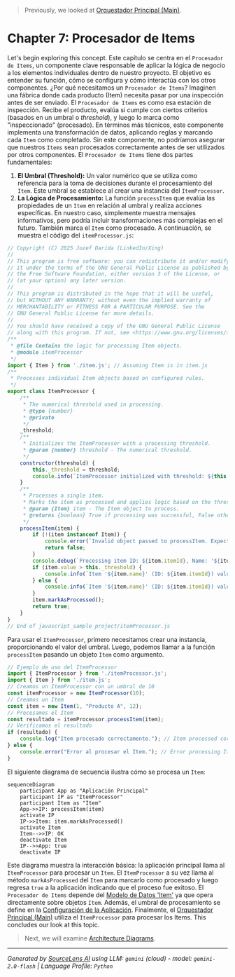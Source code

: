 > Previously, we looked at [Orquestador Principal (Main)](07_orquestador-principal-main.md).

# Chapter 7: Procesador de Items
Let's begin exploring this concept. Este capítulo se centra en el `Procesador de Items`, un componente clave responsable de aplicar la lógica de negocio a los elementos individuales dentro de nuestro proyecto. El objetivo es entender su función, cómo se configura y cómo interactúa con los otros componentes.
¿Por qué necesitamos un `Procesador de Items`? Imaginen una fábrica donde cada producto (Item) necesita pasar por una inspección antes de ser enviado. El `Procesador de Items` es como esa estación de inspección. Recibe el producto, evalúa si cumple con ciertos criterios (basados en un umbral o *threshold*), y luego lo marca como "inspeccionado" (procesado). En términos más técnicos, este componente implementa una transformación de datos, aplicando reglas y marcando cada `Item` como completado. Sin este componente, no podríamos asegurar que nuestros `Items` sean procesados correctamente antes de ser utilizados por otros componentes.
El `Procesador de Items` tiene dos partes fundamentales:
1.  **El Umbral (Threshold):** Un valor numérico que se utiliza como referencia para la toma de decisiones durante el procesamiento del `Item`. Este umbral se establece al crear una instancia del `ItemProcessor`.
2.  **La Lógica de Procesamiento:** La función `processItem` que evalúa las propiedades de un `Item` en relación al umbral y realiza acciones específicas. En nuestro caso, simplemente muestra mensajes informativos, pero podría incluir transformaciones más complejas en el futuro. También marca el `Item` como procesado.
A continuación, se muestra el código del `itemProcessor.js`:
```javascript
// Copyright (C) 2025 Jozef Darida (LinkedIn/Xing)
//
// This program is free software: you can redistribute it and/or modify
// it under the terms of the GNU General Public License as published by
// the Free Software Foundation, either version 3 of the License, or
// (at your option) any later version.
//
// This program is distributed in the hope that it will be useful,
// but WITHOUT ANY WARRANTY; without even the implied warranty of
// MERCHANTABILITY or FITNESS FOR A PARTICULAR PURPOSE. See the
// GNU General Public License for more details.
//
// You should have received a copy of the GNU General Public License
// along with this program. If not, see <https://www.gnu.org/licenses/>.
/**
 * @file Contains the logic for processing Item objects.
 * @module itemProcessor
 */
import { Item } from './item.js'; // Assuming Item is in item.js
/**
 * Processes individual Item objects based on configured rules.
 */
export class ItemProcessor {
    /**
     * The numerical threshold used in processing.
     * @type {number}
     * @private
     */
    _threshold;
    /**
     * Initializes the ItemProcessor with a processing threshold.
     * @param {number} threshold - The numerical threshold.
     */
    constructor(threshold) {
        this._threshold = threshold;
        console.info(`ItemProcessor initialized with threshold: ${this._threshold}`);
    }
    /**
     * Processes a single item.
     * Marks the item as processed and applies logic based on the threshold.
     * @param {Item} item - The Item object to process.
     * @returns {boolean} True if processing was successful, False otherwise.
     */
    processItem(item) {
        if (!(item instanceof Item)) {
            console.error(`Invalid object passed to processItem. Expected Item, got ${item ? item.constructor.name : typeof item}.`);
            return false;
        }
        console.debug(`Processing item ID: ${item.itemId}, Name: '${item.name}', Value: ${item.value.toFixed(2)}`);
        if (item.value > this._threshold) {
            console.info(`Item '${item.name}' (ID: ${item.itemId}) value ${item.value.toFixed(2)} exceeds threshold ${this._threshold}.`);
        } else {
            console.info(`Item '${item.name}' (ID: ${item.itemId}) value ${item.value.toFixed(2)} is within threshold ${this._threshold}.`);
        }
        item.markAsProcessed();
        return true;
    }
}
// End of javascript_sample_project/itemProcessor.js
```
Para usar el `ItemProcessor`, primero necesitamos crear una instancia, proporcionando el valor del umbral.  Luego, podemos llamar a la función `processItem` pasando un objeto `Item` como argumento.
```javascript
// Ejemplo de uso del ItemProcessor
import { ItemProcessor } from './itemProcessor.js';
import { Item } from './item.js';
// Creamos un ItemProcessor con un umbral de 10
const itemProcessor = new ItemProcessor(10);
// Creamos un Item
const item = new Item(1, "Producto A", 12);
// Procesamos el Item
const resultado = itemProcessor.processItem(item);
// Verificamos el resultado
if (resultado) {
    console.log("Item procesado correctamente."); // Item processed correctly
} else {
    console.error("Error al procesar el Item."); // Error processing Item
}
```
El siguiente diagrama de secuencia ilustra cómo se procesa un `Item`:
```mermaid
sequenceDiagram
    participant App as "Aplicación Principal"
    participant IP as "ItemProcessor"
    participant Item as "Item"
    App->>IP: processItem(item)
    activate IP
    IP->>Item: item.markAsProcessed()
    activate Item
    Item-->>IP: OK
    deactivate Item
    IP-->>App: true
    deactivate IP
```
Este diagrama muestra la interacción básica: la aplicación principal llama al `ItemProcessor` para procesar un `Item`. El `ItemProcessor` a su vez llama al método `markAsProcessed` del `Item` para marcarlo como procesado y luego regresa `true` a la aplicación indicando que el proceso fue exitoso.
El `Procesador de Items` depende del [Modelo de Datos 'Item'](04_modelo-de-datos-item.md) ya que opera directamente sobre objetos `Item`.  Además, el umbral de procesamiento se define en la [Configuración de la Aplicación](05_configuración-de-la-aplicación.md). Finalmente, el [Orquestador Principal (Main)](08_orquestador-principal-main.md) utiliza el `ItemProcessor` para procesar los Items.
This concludes our look at this topic.

> Next, we will examine [Architecture Diagrams](09_diagrams.md).


---

*Generated by [SourceLens AI](https://github.com/openXFlow/sourceLensAI) using LLM: `gemini` (cloud) - model: `gemini-2.0-flash` | Language Profile: `Python`*